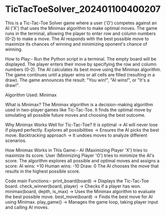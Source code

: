 # TicTacToeSolver_202401100400207

This is a Tic-Tac-Toe Solver game where a user ('O') competes against an AI ('X') that uses the Minimax algorithm to make optimal moves. The game runs in the terminal, allowing the player to enter row and column numbers (0-2) to make a move. The AI responds with the best possible move to maximize its chances of winning and minimizing oponent's chance of winning.

How to Play:-
Run the Python script in a terminal.
The empty board will be displayed.
The player enters their move by specifying the row and column numbers (0-2).
The AI calculates its best move using the Minimax algorithm.
The game continues until a player wins or all cells are filled (resulting in a draw).
The game announces the result: "You win!", "AI wins!", or "It's a draw!".

Algorithm Used: Minimax

What is Minimax?
The Minimax algorithm is a decision-making algorithm used in two-player games like Tic-Tac-Toe. It finds the optimal move by simulating all possible future moves and choosing the best outcome.

Why Minimax Works Well for Tic-Tac-Toe?
It is optimal → AI will never lose if played perfectly.
Explores all possibilities → Ensures the AI picks the best move.
Backtracking approach → It undoes moves to analyze different scenarios.

How Minimax Works in This Game:-
AI (Maximizing Player 'X') tries to maximize its score.
User (Minimizing Player 'O') tries to minimize the AI's score.
The algorithm explores all possible and optimal moves and assigns a score:
AI wins: +10
Human wins: -10
Draw: 0
The AI chooses the move that results in the highest possible score.

Code main Functions:-
print_board(board) → Displays the Tic-Tac-Toe board.
check_winner(board, player) → Checks if a player has won.
minimax(board, depth, is_max) → Uses the Minimax algorithm to evaluate the best possible move.
best_move(board) → Finds the best move for AI using Minimax.
play_game() → Manages the game loop, taking player input and calling AI moves.
